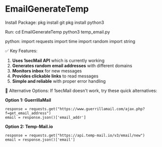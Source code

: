 # EmailGenerateTemp
Install Package:
pkg install git
pkg install python3 

Run:
cd EmailGenerateTemp 
python3 temp_email.py

python:
import requests
import time
import random
import string

✅ Key Features:
1. **Uses 1secMail API** which is currently working
2. **Generates random email addresses** with different domains
3. **Monitors inbox** for new messages
4. **Provides clickable links** to read messages
5. **Simple and reliable** with proper error handling
   

🔄 Alternative Options:
If 1secMail doesn't work, try these quick alternatives:

**Option 1: GuerrillaMail**

```
response = requests.get("https://www.guerrillamail.com/ajax.php?f=get_email_address")
email = response.json()['email_addr']
```

**Option 2: Temp-Mail.io**
```
response = requests.get("https://api.temp-mail.io/v3/email/new")
email = response.json()['email']
```
